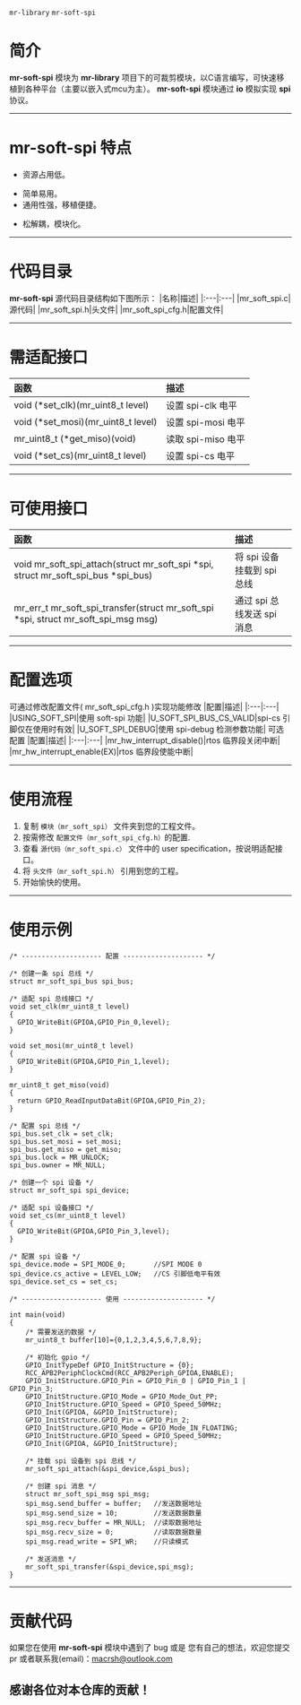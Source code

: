 ﻿`mr-library` `mr-soft-spi`
# 简介
**mr-soft-spi** 模块为 **mr-library** 项目下的可裁剪模块，以C语言编写，可快速移植到各种平台（主要以嵌入式mcu为主）。
**mr-soft-spi** 模块通过 **io** 模拟实现 **spi** 协议。


----------
# **mr-soft-spi** 特点
* 资源占用低。
- 简单易用。
- 通用性强，移植便捷。
* 松解耦，模块化。


----------

# 代码目录
**mr-soft-spi** 源代码目录结构如下图所示：
|名称|描述|
|:---|:---|
|mr_soft_spi.c|源代码|
|mr_soft_spi.h|头文件|
|mr_soft_spi_cfg.h|配置文件|


----------


# 需适配接口
|函数|描述|
|:---|:---|
|void (*set_clk)(mr_uint8_t level)|设置 spi-clk 电平|
|void (*set_mosi)(mr_uint8_t level)|设置 spi-mosi 电平|
|mr_uint8_t (*get_miso)(void)|读取 spi-miso 电平|
|void (*set_cs)(mr_uint8_t level)|设置 spi-cs 电平|


----------


# 可使用接口
|函数|描述|
|:---|:---|
|void mr_soft_spi_attach(struct mr_soft_spi *spi, struct mr_soft_spi_bus *spi_bus)|将 spi 设备挂载到 spi 总线|
|mr_err_t mr_soft_spi_transfer(struct mr_soft_spi *spi, struct mr_soft_spi_msg msg)|通过 spi 总线发送 spi 消息|


----------


# 配置选项
可通过修改配置文件( mr_soft_spi_cfg.h )实现功能修改
|配置|描述|
|:---|:---|
|USING_SOFT_SPI|使用 soft-spi 功能|
|U_SOFT_SPI_BUS_CS_VALID|spi-cs 引脚仅在使用时有效|
|U_SOFT_SPI_DEBUG|使用 spi-debug 检测参数功能|
可选配置
|配置|描述|
|:---|:---|
|mr_hw_interrupt_disable()|rtos 临界段关闭中断|
|mr_hw_interrupt_enable(EX)|rtos 临界段使能中断|


----------

# 使用流程
1. 复制 `模块（mr_soft_spi）` 文件夹到您的工程文件。
2. 按需修改 `配置文件（mr_soft_spi_cfg.h）`的配置.
3. 查看 `源代码（mr_soft_spi.c）` 文件中的 user specification，按说明适配接口。
4. 将 `头文件（mr_soft_spi.h）` 引用到您的工程。
5. 开始愉快的使用。


----------

# 使用示例
```
/* -------------------- 配置 -------------------- */

/* 创建一条 spi 总线 */
struct mr_soft_spi_bus spi_bus;

/* 适配 spi 总线接口 */
void set_clk(mr_uint8_t level)
{
  GPIO_WriteBit(GPIOA,GPIO_Pin_0,level);
}

void set_mosi(mr_uint8_t level)
{
  GPIO_WriteBit(GPIOA,GPIO_Pin_1,level);
}

mr_uint8_t get_miso(void)
{
  return GPIO_ReadInputDataBit(GPIOA,GPIO_Pin_2);
}

/* 配置 spi 总线 */
spi_bus.set_clk = set_clk;
spi_bus.set_mosi = set_mosi;
spi_bus.get_miso = get_miso;
spi_bus.lock = MR_UNLOCK;
spi_bus.owner = MR_NULL;

/* 创建一个 spi 设备 */
struct mr_soft_spi spi_device;

/* 适配 spi 设备接口 */
void set_cs(mr_uint8_t level)
{
  GPIO_WriteBit(GPIOA,GPIO_Pin_3,level);
}

/* 配置 spi 设备 */
spi_device.mode = SPI_MODE_0;       //SPI MODE 0
spi_device.cs_active = LEVEL_LOW;   //CS 引脚低电平有效
spi_device.set_cs = set_cs;

/* -------------------- 使用 -------------------- */

int main(void)
{
    /* 需要发送的数据 */
    mr_uint8_t buffer[10]={0,1,2,3,4,5,6,7,8,9};

    /* 初始化 gpio */
    GPIO_InitTypeDef GPIO_InitStructure = {0};
    RCC_APB2PeriphClockCmd(RCC_APB2Periph_GPIOA,ENABLE);
    GPIO_InitStructure.GPIO_Pin = GPIO_Pin_0 | GPIO_Pin_1 | GPIO_Pin_3;
    GPIO_InitStructure.GPIO_Mode = GPIO_Mode_Out_PP;
    GPIO_InitStructure.GPIO_Speed = GPIO_Speed_50MHz;
    GPIO_Init(GPIOA, &GPIO_InitStructure);
    GPIO_InitStructure.GPIO_Pin = GPIO_Pin_2;
    GPIO_InitStructure.GPIO_Mode = GPIO_Mode_IN_FLOATING;
    GPIO_InitStructure.GPIO_Speed = GPIO_Speed_50MHz;
    GPIO_Init(GPIOA, &GPIO_InitStructure);
    
    /* 挂载 spi 设备到 spi 总线 */
    mr_soft_spi_attach(&spi_device,&spi_bus);
    
    /* 创建 spi 消息 */
    struct mr_soft_spi_msg spi_msg;
    spi_msg.send_buffer = buffer;   //发送数据地址
    spi_msg.send_size = 10;         //发送数据数量
    spi_msg.recv_buffer = MR_NULL;  //读取数据地址
    spi_msg.recv_size = 0;          //读取数据数量
    spi_msg.read_write = SPI_WR;    //只读模式
    
    /* 发送消息 */
    mr_soft_spi_transfer(&spi_device,spi_msg);
}

```

----------
# 贡献代码
如果您在使用 **mr-soft-spi** 模块中遇到了 bug 或是 您有自己的想法，欢迎您提交 pr 或者联系我(email)：macrsh@outlook.com

## 感谢各位对本仓库的贡献！